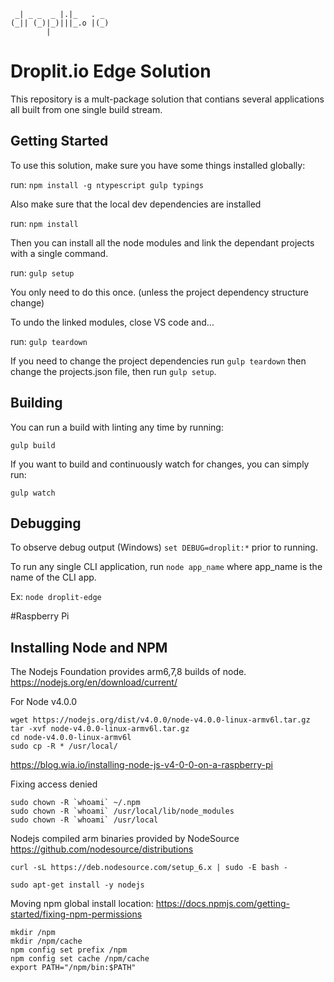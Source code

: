 ```
 _| _ _  _ |.|_   . _  
(_|| (_)|_)|||_.o |(_) 
        |             
```
# Droplit.io Edge Solution

This repository is a mult-package solution that contians several applications all built from one single build stream.

## Getting Started

To use this solution, make sure you have some things installed globally:

run: `npm install -g ntypescript gulp typings`

Also make sure that the local dev dependencies are installed

run: `npm install`

Then you can install all the node modules and link the dependant projects with a single command.

run: `gulp setup`

You only need to do this once. (unless the project dependency structure change)

To undo the linked modules, close VS code and...

run: `gulp teardown`

If you need to change the project dependencies run `gulp teardown` then change the projects.json file, then run `gulp setup`.

## Building

You can run a build with linting any time by running:

`gulp build`

If you want to build and continuously watch for changes, you can simply run:

`gulp watch`

## Debugging

To observe debug output (Windows) `set DEBUG=droplit:*` prior to running.

To run any single CLI application, run `node app_name` where app_name is the name of the CLI app.

Ex: `node droplit-edge`

#Raspberry Pi

## Installing Node and NPM
The Nodejs Foundation provides arm6,7,8 builds of node. https://nodejs.org/en/download/current/

For Node v4.0.0
```
wget https://nodejs.org/dist/v4.0.0/node-v4.0.0-linux-armv6l.tar.gz 
tar -xvf node-v4.0.0-linux-armv6l.tar.gz 
cd node-v4.0.0-linux-armv6l
sudo cp -R * /usr/local/
```

https://blog.wia.io/installing-node-js-v4-0-0-on-a-raspberry-pi


Fixing access denied
```
sudo chown -R `whoami` ~/.npm
sudo chown -R `whoami` /usr/local/lib/node_modules
sudo chown -R `whoami` /usr/local
```

Nodejs compiled arm binaries provided by NodeSource https://github.com/nodesource/distributions
``` 
curl -sL https://deb.nodesource.com/setup_6.x | sudo -E bash -
```

```
sudo apt-get install -y nodejs
```


Moving npm global install location: https://docs.npmjs.com/getting-started/fixing-npm-permissions

```
mkdir /npm
mkdir /npm/cache
npm config set prefix /npm
npm config set cache /npm/cache
export PATH="/npm/bin:$PATH"
```
